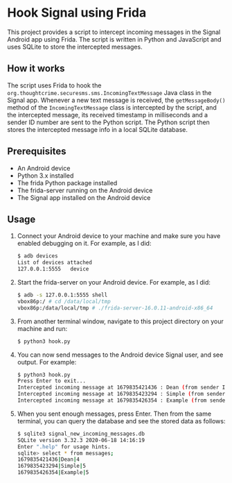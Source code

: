 # Hook Signal using Frida

This project provides a script to intercept incoming messages in the Signal Android app using Frida. The script is written in Python and JavaScript and uses SQLite to store the intercepted messages.

## How it works
The script uses Frida to hook the `org.thoughtcrime.securesms.sms.IncomingTextMessage` Java class in the Signal app. Whenever a new text message is received, the `getMessageBody()` method of the `IncomingTextMessage` class is intercepted by the script, and the intercepted message, its received timestamp in milliseconds and a sender ID number are sent to the Python script. The Python script then stores the intercepted message info in a local SQLite database.

## Prerequisites
* An Android device
* Python 3.x installed
* The frida Python package installed
* The frida-server running on the Android device
* The Signal app installed on the Android device

## Usage
1. Connect your Android device to your machine and make sure you have enabled debugging on it.
   For example, as I did:
   ```bash
   $ adb devices
   List of devices attached
   127.0.0.1:5555	device
   ```
2. Start the frida-server on your Android device. For example, as I did:
    ```bash
    $ adb -s 127.0.0.1:5555 shell
    vbox86p:/ # cd /data/local/tmp
    vbox86p:/data/local/tmp # ./frida-server-16.0.11-android-x86_64
    ```
3. From another terminal window, navigate to this project directory on your machine and run:
    ```bash
   $ python3 hook.py
   ```
   
4. You can now send messages to the Android device Signal user, and see output. For example: 
   ```bash
   $ python3 hook.py
   Press Enter to exit...
   Intercepted incoming message at 1679835421436 : Dean (from sender ID 4)
   Intercepted incoming message at 1679835423294 : Simple (from sender ID 5)
   Intercepted incoming message at 1679835426354 : Example (from sender ID 5)
   ```
5. When you sent enough messages, press Enter. Then from the same terminal, you can query the database and see the stored data as follows:

   ```bash
   $ sqlite3 signal_new_incoming_messages.db
   SQLite version 3.32.3 2020-06-18 14:16:19
   Enter ".help" for usage hints.
   sqlite> select * from messages;
   1679835421436|Dean|4
   1679835423294|Simple|5
   1679835426354|Example|5
   ```
   
